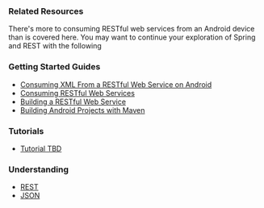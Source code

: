 ### Related Resources

There's more to consuming RESTful web services from an Android device than is covered here. You may want to continue your exploration of Spring and REST with the following

### Getting Started Guides

* [Consuming XML From a RESTful Web Service on Android][gs-consuming-rest-xml-android]
* [Consuming RESTful Web Services][gs-consuming-rest]
* [Building a RESTful Web Service][gs-rest-service]
* [Building Android Projects with Maven][gs-maven-android]

[gs-rest-service]: /guides/gs/rest-service/content
[gs-consuming-rest]: /guides/gs/consuming-rest/content
[gs-consuming-rest-xml-android]: /guides/gs/consuming-rest-xml-android/content
[gs-maven-android]: /guides/gs/maven-android/content

### Tutorials

* [Tutorial TBD][tut-tbd]

[tut-tbd]: /guides/tutorials/tbd

### Understanding

* [REST][u-rest]
* [JSON][u-json]

[u-rest]: /understanding/rest
[u-json]: /understanding/json
